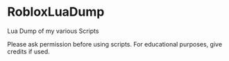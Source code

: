 # RobloxLuaDump
Lua Dump of my various Scripts

Please ask permission before using scripts.
For educational purposes, give credits if used.


